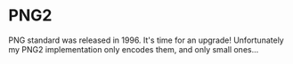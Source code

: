 # PNG2


PNG standard was released in 1996. It's time for an upgrade! Unfortunately my PNG2 implementation only encodes them, and only small ones...

